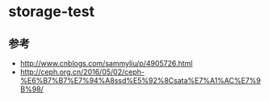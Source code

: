 # storage-test

## 参考
- http://www.cnblogs.com/sammyliu/p/4905726.html
- http://ceph.org.cn/2016/05/02/ceph-%E6%B7%B7%E7%94%A8ssd%E5%92%8Csata%E7%A1%AC%E7%9B%98/
